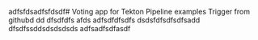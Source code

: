 adfsfdsadfsfdsdf# Voting app for Tekton Pipeline examples
Trigger from githubd
dd
dfsdfdfs
afds
adfsdfdfsdfs
dsdsfdfsdfsdfsadd
dfsdfssddsdsdsdsds
adfsadfsdfasdf
